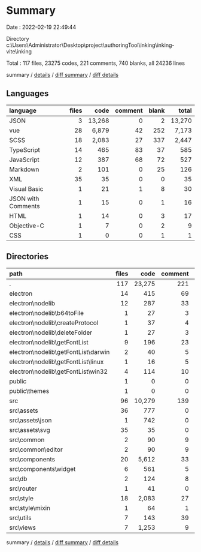 # Summary

Date : 2022-02-19 22:49:44

Directory c:\Users\Administrator\Desktop\project\authoringTool\inking\inking-vite\inking

Total : 117 files,  23275 codes, 221 comments, 740 blanks, all 24236 lines

summary / [details](details.md) / [diff summary](diff.md) / [diff details](diff-details.md)

## Languages
| language | files | code | comment | blank | total |
| :--- | ---: | ---: | ---: | ---: | ---: |
| JSON | 3 | 13,268 | 0 | 2 | 13,270 |
| vue | 28 | 6,879 | 42 | 252 | 7,173 |
| SCSS | 18 | 2,083 | 27 | 337 | 2,447 |
| TypeScript | 14 | 465 | 83 | 37 | 585 |
| JavaScript | 12 | 387 | 68 | 72 | 527 |
| Markdown | 2 | 101 | 0 | 25 | 126 |
| XML | 35 | 35 | 0 | 0 | 35 |
| Visual Basic | 1 | 21 | 1 | 8 | 30 |
| JSON with Comments | 1 | 15 | 0 | 1 | 16 |
| HTML | 1 | 14 | 0 | 3 | 17 |
| Objective-C | 1 | 7 | 0 | 2 | 9 |
| CSS | 1 | 0 | 0 | 1 | 1 |

## Directories
| path | files | code | comment | blank | total |
| :--- | ---: | ---: | ---: | ---: | ---: |
| . | 117 | 23,275 | 221 | 740 | 24,236 |
| electron | 14 | 415 | 69 | 82 | 566 |
| electron\nodelib | 12 | 287 | 33 | 64 | 384 |
| electron\nodelib\b64toFile | 1 | 27 | 3 | 4 | 34 |
| electron\nodelib\createProtocol | 1 | 37 | 4 | 5 | 46 |
| electron\nodelib\deleteFolder | 1 | 27 | 3 | 1 | 31 |
| electron\nodelib\getFontList | 9 | 196 | 23 | 54 | 273 |
| electron\nodelib\getFontList\darwin | 2 | 40 | 5 | 12 | 57 |
| electron\nodelib\getFontList\linux | 1 | 16 | 5 | 8 | 29 |
| electron\nodelib\getFontList\win32 | 4 | 114 | 10 | 32 | 156 |
| public | 1 | 0 | 0 | 1 | 1 |
| public\themes | 1 | 0 | 0 | 1 | 1 |
| src | 96 | 10,279 | 139 | 647 | 11,065 |
| src\assets | 36 | 777 | 0 | 0 | 777 |
| src\assets\json | 1 | 742 | 0 | 0 | 742 |
| src\assets\svg | 35 | 35 | 0 | 0 | 35 |
| src\common | 2 | 90 | 9 | 5 | 104 |
| src\common\editor | 2 | 90 | 9 | 5 | 104 |
| src\components | 20 | 5,612 | 33 | 191 | 5,836 |
| src\components\widget | 6 | 561 | 5 | 37 | 603 |
| src\db | 2 | 124 | 8 | 28 | 160 |
| src\router | 1 | 41 | 0 | 4 | 45 |
| src\style | 18 | 2,083 | 27 | 337 | 2,447 |
| src\style\mixin | 1 | 64 | 1 | 7 | 72 |
| src\utils | 7 | 143 | 39 | 11 | 193 |
| src\views | 7 | 1,253 | 9 | 58 | 1,320 |

summary / [details](details.md) / [diff summary](diff.md) / [diff details](diff-details.md)